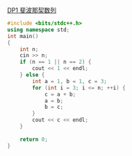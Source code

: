 [DP1 斐波那契数列](https://www.nowcoder.com/practice/ee5d403c1172487f8c7915b3c3d924c6?tpId=230&tqId=2358261&ru=%2Fpractice%2Fee5d403c1172487f8c7915b3c3d924c6&qru=%2Fta%2Fdynamic-programming%2Fquestion-ranking&sourceUrl=%2Fexam%2Foj%3Fpage%3D1%26tab%3D%25E7%25AE%2597%25E6%25B3%2595%25E7%25AF%2587%26topicId%3D230)
```C++
#include <bits/stdc++.h>
using namespace std;
int main()
{
    int n;
    cin >> n;
    if (n == 1 || n == 2) {
        cout << 1 << endl;
    } else {
        int a = 1, b = 1, c = 3;
        for (int i = 3; i <= n; ++i) {
            c = a + b;
            a = b;
            b = c;
        }
        cout << c << endl;
    }
    
    return 0;
}
```